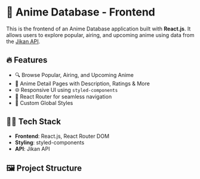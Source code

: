 # 🎌 Anime Database - Frontend

This is the frontend of an Anime Database application built with **React.js**. It allows users to explore popular, airing, and upcoming anime using data from the [Jikan API](https://jikan.moe/).

## 🔥 Features

- 🔍 Browse Popular, Airing, and Upcoming Anime
- 📄 Anime Detail Pages with Description, Ratings & More
- 🌐 Responsive UI using `styled-components`
- 🚀 React Router for seamless navigation
- 🎨 Custom Global Styles

## 🧑‍💻 Tech Stack

- **Frontend**: React.js, React Router DOM
- **Styling**: styled-components
- **API**: Jikan API

## 🖼️ Project Structure